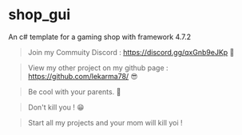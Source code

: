 # shop_gui
An c# template for a gaming shop with framework 4.7.2

> Join my Commuity Discord : https://discord.gg/qxGnb9eJKp 🤑

> View my other project on my github page : https://github.com/lekarma78/ 😎

> Be cool with your parents. 🥵

> Don't kill you ! 😁

> Start all my projects and your mom will kill yoi ! 

